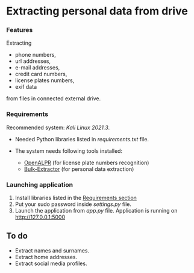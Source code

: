 # Extracting personal data from drive

### Features
Extracting 
- phone numbers, 
- url addresses, 
- e-mail addresses, 
- credit card numbers,
- license plates numbers,
- exif data

from files in connected external drive.

### Requirements
Recommended system: *Kali Linux 2021.3*.

- Needed Python libraries listed in *requirements.txt* file.

- The system needs following tools installed:
    - [OpenALPR](https://github.com/openalpr/openalpr/wiki/Compilation-instructions-(Ubuntu-Linux)#the-easy-way) (for license plate numbers recognition)
    - [Bulk-Extractor](https://www.kali.org/tools/bulk-extractor/) (for personal data extraction)

### Launching application
1. Install libraries listed in the [Requirements section](#requirements)
2. Put your sudo password inside *settings.py* file.
3. Launch the application from *app.py* file. Application is running on http://127.0.0.1:5000

## To do
- Extract names and surnames.
- Extract home addresses.
- Extract social media profiles.
